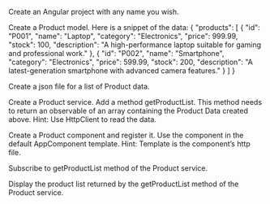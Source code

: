 Create an Angular project with any name you wish.

Create a Product model. Here is a snippet of the data:
{
  "products": [
    {
      "id": "P001",
      "name": "Laptop",
      "category": "Electronics",
      "price": 999.99,
      "stock": 100,
      "description": "A high-performance laptop suitable for gaming and professional work."
    },
    {
      "id": "P002",
      "name": "Smartphone",
      "category": "Electronics",
      "price": 599.99,
      "stock": 200,
      "description": "A latest-generation smartphone with advanced camera features."
    }
  ]
}

Create a json file for a list of Product data.

Create a Product service. Add a method getProductList. This method needs to return an observable of an array containing the Product Data created above. Hint: Use HttpClient to read the data.

Create a Product component and register it. Use the component in the default AppComponent template. Hint: Template is the component’s http file.

Subscribe to getProductList method of the Product service.

Display the product list returned by the getProductList method of the Product service.